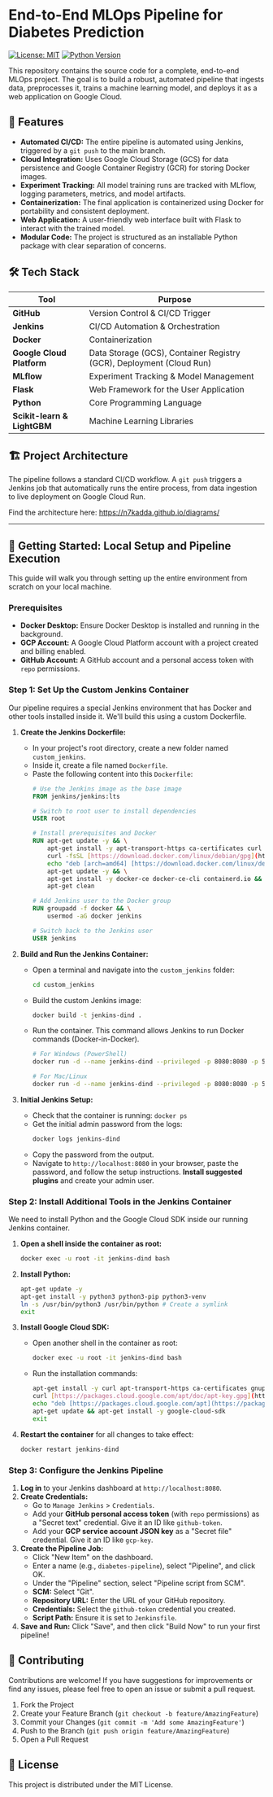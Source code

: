 # End-to-End MLOps Pipeline for Diabetes Prediction

[![License: MIT](https://img.shields.io/badge/License-MIT-yellow.svg?style=for-the-badge)](https://opensource.org/licenses/MIT)
[![Python Version](https://img.shields.io/badge/Python-3.9+-blue.svg?style=for-the-badge)](https://www.python.org/downloads/)

This repository contains the source code for a complete, end-to-end MLOps project. The goal is to build a robust, automated pipeline that ingests data, preprocesses it, trains a machine learning model, and deploys it as a web application on Google Cloud.

## 🌟 Features

* **Automated CI/CD:** The entire pipeline is automated using Jenkins, triggered by a `git push` to the main branch.
* **Cloud Integration:** Uses Google Cloud Storage (GCS) for data persistence and Google Container Registry (GCR) for storing Docker images.
* **Experiment Tracking:** All model training runs are tracked with MLflow, logging parameters, metrics, and model artifacts.
* **Containerization:** The final application is containerized using Docker for portability and consistent deployment.
* **Web Application:** A user-friendly web interface built with Flask to interact with the trained model.
* **Modular Code:** The project is structured as an installable Python package with clear separation of concerns.

## 🛠️ Tech Stack

| Tool                   | Purpose                                                        |
| ---------------------- | -------------------------------------------------------------- |
| **GitHub** | Version Control & CI/CD Trigger                                |
| **Jenkins** | CI/CD Automation & Orchestration                               |
| **Docker** | Containerization                                               |
| **Google Cloud Platform**| Data Storage (GCS), Container Registry (GCR), Deployment (Cloud Run) |
| **MLflow** | Experiment Tracking & Model Management                         |
| **Flask** | Web Framework for the User Application                         |
| **Python** | Core Programming Language                                      |
| **Scikit-learn & LightGBM**| Machine Learning Libraries                                     |

## 🏗️ Project Architecture

The pipeline follows a standard CI/CD workflow. A `git push` triggers a Jenkins job that automatically runs the entire process, from data ingestion to live deployment on Google Cloud Run.

Find the architecture here: https://n7kadda.github.io/diagrams/

---

## 🚀 Getting Started: Local Setup and Pipeline Execution

This guide will walk you through setting up the entire environment from scratch on your local machine.

### Prerequisites

* **Docker Desktop:** Ensure Docker Desktop is installed and running in the background.
* **GCP Account:** A Google Cloud Platform account with a project created and billing enabled.
* **GitHub Account:** A GitHub account and a personal access token with `repo` permissions.

### Step 1: Set Up the Custom Jenkins Container

Our pipeline requires a special Jenkins environment that has Docker and other tools installed inside it. We'll build this using a custom Dockerfile.

1.  **Create the Jenkins Dockerfile:**
    * In your project's root directory, create a new folder named `custom_jenkins`.
    * Inside it, create a file named `Dockerfile`.
    * Paste the following content into this `Dockerfile`:
        ```dockerfile
        # Use the Jenkins image as the base image
        FROM jenkins/jenkins:lts

        # Switch to root user to install dependencies
        USER root

        # Install prerequisites and Docker
        RUN apt-get update -y && \
            apt-get install -y apt-transport-https ca-certificates curl gnupg software-properties-common && \
            curl -fsSL [https://download.docker.com/linux/debian/gpg](https://download.docker.com/linux/debian/gpg) | apt-key add - && \
            echo "deb [arch=amd64] [https://download.docker.com/linux/debian](https://download.docker.com/linux/debian) bullseye stable" > /etc/apt/sources.list.d/docker.list && \
            apt-get update -y && \
            apt-get install -y docker-ce docker-ce-cli containerd.io && \
            apt-get clean

        # Add Jenkins user to the Docker group
        RUN groupadd -f docker && \
            usermod -aG docker jenkins

        # Switch back to the Jenkins user
        USER jenkins
        ```

2.  **Build and Run the Jenkins Container:**
    * Open a terminal and navigate into the `custom_jenkins` folder:
        ```bash
        cd custom_jenkins
        ```
    * Build the custom Jenkins image:
        ```bash
        docker build -t jenkins-dind .
        ```
    * Run the container. This command allows Jenkins to run Docker commands (Docker-in-Docker).
        ```bash
        # For Windows (PowerShell)
        docker run -d --name jenkins-dind --privileged -p 8080:8080 -p 50000:50000 -v /var/run/docker.sock:/var/run/docker.sock -v jenkins_home:/var/jenkins_home jenkins-dind
        
        # For Mac/Linux
        docker run -d --name jenkins-dind --privileged -p 8080:8080 -p 50000:50000 -v /var/run/docker.sock:/var/run/docker.sock -v jenkins_home:/var/jenkins_home jenkins-dind
        ```

3.  **Initial Jenkins Setup:**
    * Check that the container is running: `docker ps`
    * Get the initial admin password from the logs:
        ```bash
        docker logs jenkins-dind
        ```
    * Copy the password from the output.
    * Navigate to `http://localhost:8080` in your browser, paste the password, and follow the setup instructions. **Install suggested plugins** and create your admin user.

### Step 2: Install Additional Tools in the Jenkins Container

We need to install Python and the Google Cloud SDK inside our running Jenkins container.

1.  **Open a shell inside the container as root:**
    ```bash
    docker exec -u root -it jenkins-dind bash
    ```

2.  **Install Python:**
    ```bash
    apt-get update -y
    apt-get install -y python3 python3-pip python3-venv
    ln -s /usr/bin/python3 /usr/bin/python # Create a symlink
    exit
    ```

3.  **Install Google Cloud SDK:**
    * Open another shell in the container as root:
        ```bash
        docker exec -u root -it jenkins-dind bash
        ```
    * Run the installation commands:
        ```bash
        apt-get install -y curl apt-transport-https ca-certificates gnupg
        curl [https://packages.cloud.google.com/apt/doc/apt-key.gpg](https://packages.cloud.google.com/apt/doc/apt-key.gpg) | apt-key add -
        echo "deb [https://packages.cloud.google.com/apt](https://packages.cloud.google.com/apt) cloud-sdk main" | tee -a /etc/apt/sources.list.d/google-cloud-sdk.list
        apt-get update && apt-get install -y google-cloud-sdk
        exit
        ```

4.  **Restart the container** for all changes to take effect:
    ```bash
    docker restart jenkins-dind
    ```

### Step 3: Configure the Jenkins Pipeline

1.  **Log in** to your Jenkins dashboard at `http://localhost:8080`.
2.  **Create Credentials:**
    * Go to `Manage Jenkins` > `Credentials`.
    * Add your **GitHub personal access token** (with `repo` permissions) as a "Secret text" credential. Give it an ID like `github-token`.
    * Add your **GCP service account JSON key** as a "Secret file" credential. Give it an ID like `gcp-key`.
3.  **Create the Pipeline Job:**
    * Click "New Item" on the dashboard.
    * Enter a name (e.g., `diabetes-pipeline`), select "Pipeline", and click OK.
    * Under the "Pipeline" section, select "Pipeline script from SCM".
    * **SCM:** Select "Git".
    * **Repository URL:** Enter the URL of your GitHub repository.
    * **Credentials:** Select the `github-token` credential you created.
    * **Script Path:** Ensure it is set to `Jenkinsfile`.
4.  **Save and Run:** Click "Save", and then click "Build Now" to run your first pipeline!

## 🤝 Contributing

Contributions are welcome! If you have suggestions for improvements or find any issues, please feel free to open an issue or submit a pull request.

1.  Fork the Project
2.  Create your Feature Branch (`git checkout -b feature/AmazingFeature`)
3.  Commit your Changes (`git commit -m 'Add some AmazingFeature'`)
4.  Push to the Branch (`git push origin feature/AmazingFeature`)
5.  Open a Pull Request

## 📜 License

This project is distributed under the MIT License.